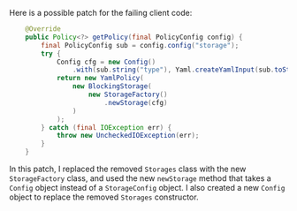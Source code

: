 Here is a possible patch for the failing client code:
```java
    @Override
    public Policy<?> getPolicy(final PolicyConfig config) {
        final PolicyConfig sub = config.config("storage");
        try {
            Config cfg = new Config()
                .with(sub.string("type"), Yaml.createYamlInput(sub.toString()).readYamlMapping());
            return new YamlPolicy(
                new BlockingStorage(
                    new StorageFactory()
                        .newStorage(cfg)
                )
            );
        } catch (final IOException err) {
            throw new UncheckedIOException(err);
        }
    }
```
In this patch, I replaced the removed `Storages` class with the new `StorageFactory` class, and used the new `newStorage` method that takes a `Config` object instead of a `StorageConfig` object. I also created a new `Config` object to replace the removed `Storages` constructor.